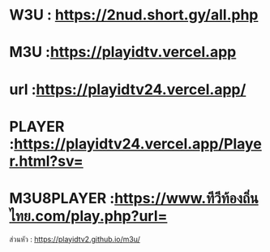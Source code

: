 # W3U : https://2nud.short.gy/all.php

# M3U :https://playidtv.vercel.app

# url :https://playidtv24.vercel.app/

# PLAYER :https://playidtv24.vercel.app/Player.html?sv=

# M3U8PLAYER :https://www.ทีวีท้องถิ่นไทย.com/play.php?url=


ส่วนหัว : https://playidtv2.github.io/m3u/
